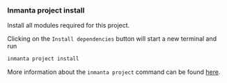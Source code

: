 ### Inmanta project install

Install all modules required for this project.

Clicking on the `Install dependencies` button will start a new terminal and run

```sh
inmanta project install
```

More information about the `inmanta project` command can be found [here](https://docs.inmanta.com/inmanta-service-orchestrator/latest/reference/commands.html#project).

